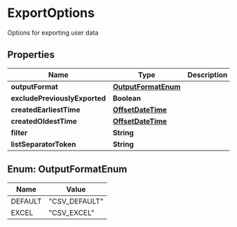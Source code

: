 

# ExportOptions

Options for exporting user data
## Properties

Name | Type | Description | Notes
------------ | ------------- | ------------- | -------------
**outputFormat** | [**OutputFormatEnum**](#OutputFormatEnum) |  |  [optional]
**excludePreviouslyExported** | **Boolean** |  |  [optional]
**createdEarliestTime** | [**OffsetDateTime**](OffsetDateTime) |  |  [optional]
**createdOldestTime** | [**OffsetDateTime**](OffsetDateTime) |  |  [optional]
**filter** | **String** |  |  [optional]
**listSeparatorToken** | **String** |  |  [optional]



## Enum: OutputFormatEnum

Name | Value
---- | -----
DEFAULT | &quot;CSV_DEFAULT&quot;
EXCEL | &quot;CSV_EXCEL&quot;



